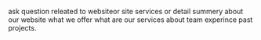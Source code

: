 ask question releated to websiteor site services or detail summery about our website what we offer what are our services about team experince past projects.